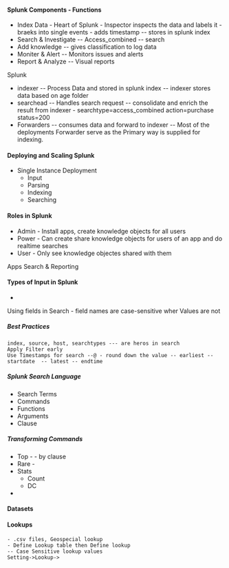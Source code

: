 
#### Splunk Components - Functions

-   Index Data - Heart of Splunk - Inspector inspects the data and labels it - braeks into single events - adds timestamp -- stores in splunk index
-   Search & Investigate -- Access_combined -- search 
-   Add knowledge       -- gives classification to log data
-   Moniter & Alert     -- Monitors issues and alerts
-   Report & Analyze    -- Visual reports

Splunk 
-   indexer  -- Process Data and stored in splunk index -- indexer stores data based on age folder
-   searchead   -- Handles search request -- consolidate and enrich the result from indexer - searchtype=access_combined action=purchase status=200
- Forwarders   -- consumes data and forward to indexer -- Most of the deployments Forwarder serve as the Primary way is supplied for indexing.


#### Deploying and Scaling Splunk
-   Single Instance Deployment
    - Input
    - Parsing
    - Indexing
    - Searching

#### Roles in Splunk
-   Admin   - Install apps, create knowledge objects for all users
-   Power   - Can create share knowledge objects for users of an app and do realtime searches
-   User    - Only see knowledge objectes shared with them

Apps
Search & Reporting

#### Types of Input in Splunk
-   


Using fields in Search
    - field names are case-sensitive wher Values are not 

##### Best Practices
    index, source, host, searchtypes --- are heros in search
    Apply Filter early
    Use Timestamps for search --@ - round down the value -- earliest --startdate  -- latest -- endtime

##### Splunk Search Language
-   Search Terms
-   Commands
-   Functions
-   Arguments
-   Clause


##### Transforming Commands
-   Top - 
        - by clause
-   Rare -
-   Stats
    -  Count
    -  DC
-   

#### Datasets

#### Lookups
    - .csv files, Geospecial lookup
    - Define Lookup table then Define lookup 
    -- Case Sensitive lookup values
    Setting->Lookup->

